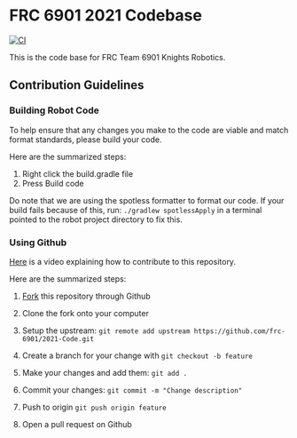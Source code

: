 # FRC 6901 2021 Codebase

[![CI](https://github.com/frc-6901/2021-Code/actions/workflows/main.yml/badge.svg)](https://github.com/frc-6901/2021-Code/actions/workflows/main.yml)

This is the code base for FRC Team 6901 Knights Robotics.

## Contribution Guidelines

### Building Robot Code

To help ensure that any changes you make to the code are viable and match format standards, please build your code.

Here are the summarized steps:
1. Right click the build.gradle file
2. Press Build code

Do note that we are using the spotless formatter to format our code. If your build fails because of this, run: `./gradlew spotlessApply` in a terminal pointed to the robot project directory to fix this.

### Using Github

[Here](https://youtu.be/VHbUQaJ2TIo) is a video explaining how to contribute to this repository.

Here are the summarized steps:
1. [Fork](https://github.com/frc-6901/2021-Code/fork) this repository through Github

2. Clone the fork onto your computer

3. Setup the upstream: `git remote add upstream https://github.com/frc-6901/2021-Code.git`

4. Create a branch for your change with `git checkout -b feature`

5. Make your changes and add them: `git add .`

6. Commit your changes: `git commit -m "Change description"`

7. Push to origin `git push origin feature`

8. Open a pull request on Github
